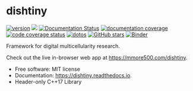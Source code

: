 
# dishtiny


[![version](https://img.shields.io/endpoint?url=https%3A%2F%2Fmmore500.github.io%2Fdishtiny%2Fmaster%2Fversion-badge.json)](https://github.com/mmore500/dishtiny/releases)
[![](https://img.shields.io/travis/mmore500/dishtiny.svg)](https://travis-ci.com/mmore500/dishtiny)
[![Documentation Status](https://readthedocs.org/projects/dishtiny/badge/?version=latest)](https://dishtiny.readthedocs.io/en/latest/?badge=latest)
[![documentation coverage](https://img.shields.io/endpoint?url=https%3A%2F%2Fmmore500.github.io%2Fdishtiny%2Fmaster%2Fdocumentation-coverage-badge.json)](https://dishtiny.readthedocs.io/en/latest/)
[![code coverage status](https://codecov.io/gh/mmore500/dishtiny/branch/master/graph/badge.svg)](https://codecov.io/gh/mmore500/dishtiny)
[![dotos](https://img.shields.io/endpoint?url=https%3A%2F%2Fmmore500.com%2Fdishtiny%2Fmaster%2Fdoto-badge.json)](https://github.com/mmore500/dishtiny/search?q=todo+OR+fixme&type=)
[![GitHub stars](https://img.shields.io/github/stars/mmore500/dishtiny.svg?style=flat-square&logo=github&label=Stars&logoColor=white)](https://github.com/mmore500/dishtiny)
[![Binder](https://mybinder.org/badge_logo.svg)](https://mybinder.org/v2/gh/mmore500/dishtiny/HEAD)

Framework for digital multicellularity research.

Check out the live in-browser web app at <https://mmore500.com/dishtiny>.


-   Free software: MIT license
-   Documentation: <https://dishtiny.readthedocs.io>.
-   Header-only C++17 Library
